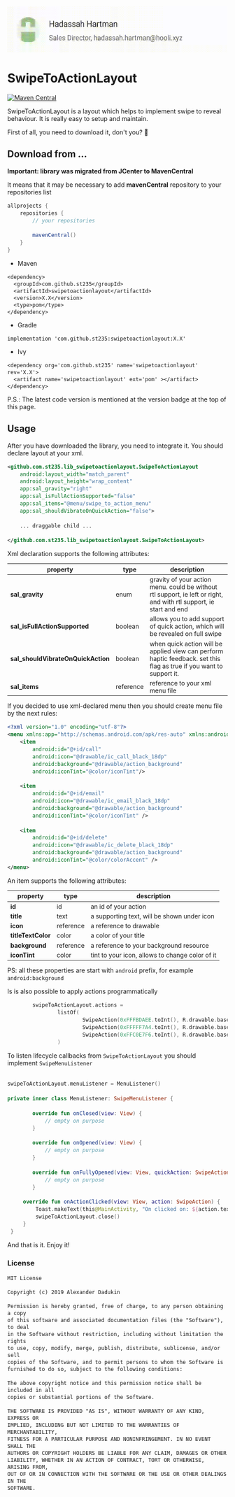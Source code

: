 <img src="images/showcase.gif" width="540" height="105">

# SwipeToActionLayout
[![Maven Central](https://maven-badges.herokuapp.com/maven-central/com.github.st235/swipetoactionlayout/badge.svg)](https://maven-badges.herokuapp.com/maven-central/com.github.st235/swipetoactionlayout)

SwipeToActionLayout is a layout which helps to implement swipe to reveal behaviour. It is really easy to setup and maintain.

First of all, you need to download it, don't you? 🙂

## Download from ...

__Important: library was migrated from JCenter to MavenCentral__ 

It means that it may be necessary to add __mavenCentral__ repository to your repositories list

```groovy
allprojects {
    repositories {
        // your repositories

        mavenCentral()
    }
}
```

- Maven

```text
<dependency>
  <groupId>com.github.st235</groupId>
  <artifactId>swipetoactionlayout</artifactId>
  <version>X.X</version>
  <type>pom</type>
</dependency>
```

- Gradle

```text
implementation 'com.github.st235:swipetoactionlayout:X.X'
```

- Ivy

```text
<dependency org='com.github.st235' name='swipetoactionlayout' rev='X.X'>
  <artifact name='swipetoactionlayout' ext='pom' ></artifact>
</dependency>
```

P.S.: The latest code version is mentioned at the version badge at the top of this page.

## Usage

After you have downloaded the library, you need to integrate it. You should declare layout at your xml.

```xml
<github.com.st235.lib_swipetoactionlayout.SwipeToActionLayout
    android:layout_width="match_parent"
    android:layout_height="wrap_content"
    app:sal_gravity="right"
    app:sal_isFullActionSupported="false"
    app:sal_items="@menu/swipe_to_action_menu"
    app:sal_shouldVibrateOnQuickAction="false">

    ... draggable child ...

</github.com.st235.lib_swipetoactionlayout.SwipeToActionLayout>
```

Xml declaration supports the following attributes:

| property | type | description |
| ----- | ----- | ----- |
| **sal_gravity** | enum | gravity of your action menu. could be without rtl support, ie left or right, and with rtl support, ie start and end |
| **sal_isFullActionSupported** | boolean | allows you to add support of quick action, which will be revealed on full swipe |
| **sal_shouldVibrateOnQuickAction** | boolean | when quick action will be applied view can perform haptic feedback. set this flag as true if you want to support it. |
| **sal_items** | reference | reference to your xml menu file |

If you decided to use xml-declared menu then you should create menu file by the next rules:

```xml
<?xml version="1.0" encoding="utf-8"?>
<menu xmlns:app="http://schemas.android.com/apk/res-auto" xmlns:android="http://schemas.android.com/apk/res/android">
    <item
        android:id="@+id/call"
        android:icon="@drawable/ic_call_black_18dp"
        android:background="@drawable/action_background"
        android:iconTint="@color/iconTint"/>

    <item
        android:id="@+id/email"
        android:icon="@drawable/ic_email_black_18dp"
        android:background="@drawable/action_background"
        android:iconTint="@color/iconTint" />

    <item
        android:id="@+id/delete"
        android:icon="@drawable/ic_delete_black_18dp"
        android:background="@drawable/action_background"
        android:iconTint="@color/colorAccent" />
</menu>
```

An item supports the following attributes:

| property | type | description |
| ----- | ----- | ----- |
| **id** | id | an id of your action |
| **title** | text | a supporting text, will be shown under icon |
| **icon** | reference | a reference to drawable |
| **titleTextColor** | color | a color of your title |
| **background** | reference | a reference to your background resource |
| **iconTint** | color | tint to your icon, allows to change color of it |

PS: all these properties are start with `android` prefix, for example `android:background`

Is is also possible to apply actions programmatically

```kotlin
        swipeToActionLayout.actions =
                listOf(
                        SwipeAction(0xFFFBDAEE.toInt(), R.drawable.baseline_call_24, getString(R.string.action_call), Color.BLACK, Color.BLACK),
                        SwipeAction(0xFFFFF7A4.toInt(), R.drawable.baseline_email_24, getString(R.string.action_email), Color.BLACK, Color.BLACK),
                        SwipeAction(0xFFC0E7F6.toInt(), R.drawable.baseline_duo_24, getString(R.string.action_duo), Color.BLACK, Color.BLACK)
                )
```

To listen lifecycle callbacks from `SwipeToActionLayout` you should implement `SwipeMenuListener`

```Kotlin

swipeToActionLayout.menuListener = MenuListener()

private inner class MenuListener: SwipeMenuListener {

        override fun onClosed(view: View) {
            // empty on purpose
        }

        override fun onOpened(view: View) {
            // empty on purpose
        }

        override fun onFullyOpened(view: View, quickAction: SwipeAction) {
            // empty on purpose
        }

     override fun onActionClicked(view: View, action: SwipeAction) {
         Toast.makeText(this@MainActivity, "On clicked on: ${action.text}", Toast.LENGTH_SHORT).show()
         swipeToActionLayout.close()
     }
 }

```

And that is it. Enjoy it!

### License

```text
MIT License

Copyright (c) 2019 Alexander Dadukin

Permission is hereby granted, free of charge, to any person obtaining a copy
of this software and associated documentation files (the "Software"), to deal
in the Software without restriction, including without limitation the rights
to use, copy, modify, merge, publish, distribute, sublicense, and/or sell
copies of the Software, and to permit persons to whom the Software is
furnished to do so, subject to the following conditions:

The above copyright notice and this permission notice shall be included in all
copies or substantial portions of the Software.

THE SOFTWARE IS PROVIDED "AS IS", WITHOUT WARRANTY OF ANY KIND, EXPRESS OR
IMPLIED, INCLUDING BUT NOT LIMITED TO THE WARRANTIES OF MERCHANTABILITY,
FITNESS FOR A PARTICULAR PURPOSE AND NONINFRINGEMENT. IN NO EVENT SHALL THE
AUTHORS OR COPYRIGHT HOLDERS BE LIABLE FOR ANY CLAIM, DAMAGES OR OTHER
LIABILITY, WHETHER IN AN ACTION OF CONTRACT, TORT OR OTHERWISE, ARISING FROM,
OUT OF OR IN CONNECTION WITH THE SOFTWARE OR THE USE OR OTHER DEALINGS IN THE
SOFTWARE.
```
